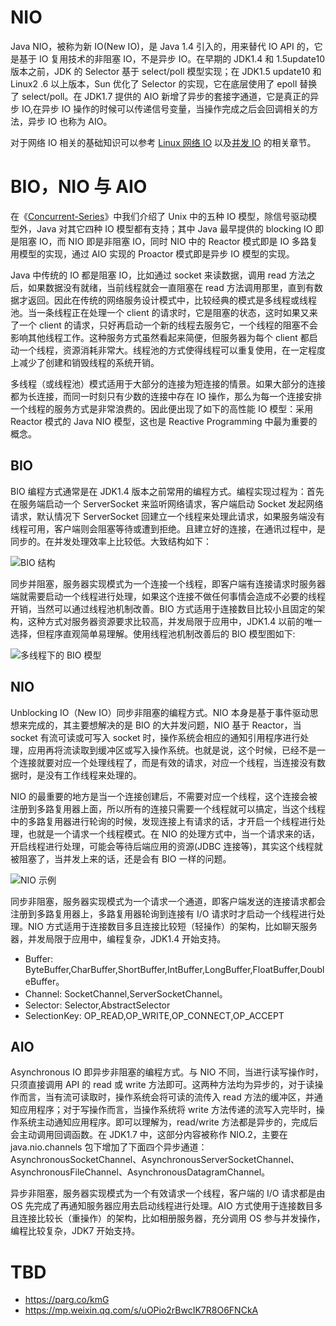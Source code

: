 # NIO

Java NIO，被称为新 IO(New IO)，是 Java 1.4 引入的，用来替代 IO API 的，它是基于 IO 复用技术的非阻塞 IO，不是异步 IO。在早期的 JDK1.4 和 1.5update10 版本之前，JDK 的 Selector 基于 select/poll 模型实现；在 JDK1.5 update10 和 Linux2 .6 以上版本，Sun 优化了 Selector 的实现，它在底层使用了 epoll 替换了 select/poll。在 JDK1.7 提供的 AIO 新增了异步的套接字通道，它是真正的异步 IO,在异步 IO 操作的时候可以传递信号变量，当操作完成之后会回调相关的方法，异步 IO 也称为 AIO。

对于网络 IO 相关的基础知识可以参考 [Linux 网络 IO](https://ng-tech.icu/DistributedSystem-Series/#/?q=Linux网络IO) 以及[并发 IO](https://ng-tech.icu/DistributedSystem-Series/#/?q=并发IO) 的相关章节。

# BIO，NIO 与 AIO

在《[Concurrent-Series](https://github.com/wx-chevalir/Concurrent-Series?q=)》中我们介绍了 Unix 中的五种 IO 模型，除信号驱动模型外，Java 对其它四种 IO 模型都有支持；其中 Java 最早提供的 blocking IO 即是阻塞 IO，而 NIO 即是非阻塞 IO，同时 NIO 中的 Reactor 模式即是 IO 多路复用模型的实现，通过 AIO 实现的 Proactor 模式即是异步 IO 模型的实现。

Java 中传统的 IO 都是阻塞 IO，比如通过 socket 来读数据，调用 read 方法之后，如果数据没有就绪，当前线程就会一直阻塞在 read 方法调用那里，直到有数据才返回。因此在传统的网络服务设计模式中，比较经典的模式是多线程或线程池。当一条线程正在处理一个 client 的请求时，它是阻塞的状态，这时如果又来了一个 client 的请求，只好再启动一个新的线程去服务它，一个线程的阻塞不会影响其他线程工作。这种服务方式虽然看起来简便，但服务器为每个 client 都启动一个线程，资源消耗非常大。线程池的方式使得线程可以重复使用，在一定程度上减少了创建和销毁线程的系统开销。

多线程（或线程池）模式适用于大部分的连接为短连接的情景。如果大部分的连接都为长连接，而同一时刻只有少数的连接中存在 IO 操作，那么为每一个连接安排一个线程的服务方式是非常浪费的。因此便出现了如下的高性能 IO 模型：采用 Reactor 模式的 Java NIO 模型，这也是 Reactive Programming 中最为重要的概念。

## BIO

BIO 编程方式通常是在 JDK1.4 版本之前常用的编程方式。编程实现过程为：首先在服务端启动一个 ServerSocket 来监听网络请求，客户端启动 Socket 发起网络请求，默认情况下 ServerSocket 回建立一个线程来处理此请求，如果服务端没有线程可用，客户端则会阻塞等待或遭到拒绝。且建立好的连接，在通讯过程中，是同步的。在并发处理效率上比较低。大致结构如下：

![BIO 结构](https://s1.ax1x.com/2020/03/23/8o8kDS.md.png)

同步并阻塞，服务器实现模式为一个连接一个线程，即客户端有连接请求时服务器端就需要启动一个线程进行处理，如果这个连接不做任何事情会造成不必要的线程开销，当然可以通过线程池机制改善。BIO 方式适用于连接数目比较小且固定的架构，这种方式对服务器资源要求比较高，并发局限于应用中，JDK1.4 以前的唯一选择，但程序直观简单易理解。使用线程池机制改善后的 BIO 模型图如下:

![多线程下的 BIO 模型](https://s1.ax1x.com/2020/03/23/8o8BDO.md.png)

## NIO

Unblocking IO（New IO）同步非阻塞的编程方式。NIO 本身是基于事件驱动思想来完成的，其主要想解决的是 BIO 的大并发问题，NIO 基于 Reactor，当 socket 有流可读或可写入 socket 时，操作系统会相应的通知引用程序进行处理，应用再将流读取到缓冲区或写入操作系统。也就是说，这个时候，已经不是一个连接就要对应一个处理线程了，而是有效的请求，对应一个线程，当连接没有数据时，是没有工作线程来处理的。

NIO 的最重要的地方是当一个连接创建后，不需要对应一个线程，这个连接会被注册到多路复用器上面，所以所有的连接只需要一个线程就可以搞定，当这个线程中的多路复用器进行轮询的时候，发现连接上有请求的话，才开启一个线程进行处理，也就是一个请求一个线程模式。在 NIO 的处理方式中，当一个请求来的话，开启线程进行处理，可能会等待后端应用的资源(JDBC 连接等)，其实这个线程就被阻塞了，当并发上来的话，还是会有 BIO 一样的问题。

![NIO 示例](https://s1.ax1x.com/2020/03/23/8T2Av6.png)

同步非阻塞，服务器实现模式为一个请求一个通道，即客户端发送的连接请求都会注册到多路复用器上，多路复用器轮询到连接有 I/O 请求时才启动一个线程进行处理。NIO 方式适用于连接数目多且连接比较短（轻操作）的架构，比如聊天服务器，并发局限于应用中，编程复杂，JDK1.4 开始支持。

- Buffer: ByteBuffer,CharBuffer,ShortBuffer,IntBuffer,LongBuffer,FloatBuffer,DoubleBuffer。
- Channel: SocketChannel,ServerSocketChannel。
- Selector: Selector,AbstractSelector
- SelectionKey: OP_READ,OP_WRITE,OP_CONNECT,OP_ACCEPT

## AIO

Asynchronous IO 即异步非阻塞的编程方式。与 NIO 不同，当进行读写操作时，只须直接调用 API 的 read 或 write 方法即可。这两种方法均为异步的，对于读操作而言，当有流可读取时，操作系统会将可读的流传入 read 方法的缓冲区，并通知应用程序；对于写操作而言，当操作系统将 write 方法传递的流写入完毕时，操作系统主动通知应用程序。即可以理解为，read/write 方法都是异步的，完成后会主动调用回调函数。在 JDK1.7 中，这部分内容被称作 NIO.2，主要在 java.nio.channels 包下增加了下面四个异步通道：AsynchronousSocketChannel、AsynchronousServerSocketChannel、AsynchronousFileChannel、AsynchronousDatagramChannel。

异步非阻塞，服务器实现模式为一个有效请求一个线程，客户端的 I/O 请求都是由 OS 先完成了再通知服务器应用去启动线程进行处理。AIO 方式使用于连接数目多且连接比较长（重操作）的架构，比如相册服务器，充分调用 OS 参与并发操作，编程比较复杂，JDK7 开始支持。

# TBD

- https://parg.co/kmG
- https://mp.weixin.qq.com/s/uOPio2rBwcIK7R8O6FNCkA
